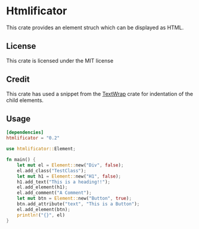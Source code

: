 # Htmlificator

This crate provides an element struch which can be displayed as HTML.

## License
This crate is  licensed under the MIT license

## Credit
This crate has used a snippet from the [TextWrap](https://crates.io/crates/textwrap) crate for indentation of the child elements.

## Usage
```toml
[dependencies]
htmlificator = "0.2"

```

```rust
use htmlificator::Element;

fn main() {
    let mut el = Element::new("Div", false);
    el.add_class("TestClass");
    let mut h1 = Element::new("H1", false);
    h1.add_text("This is a heading!!");
    el.add_element(h1);
    el.add_comment("A Comment");
    let mut btn = Element::new("Button", true);
    btn.add_attribute("text", "This is a Button");
    el.add_element(btn);
    println!("{}", el)
}
```
